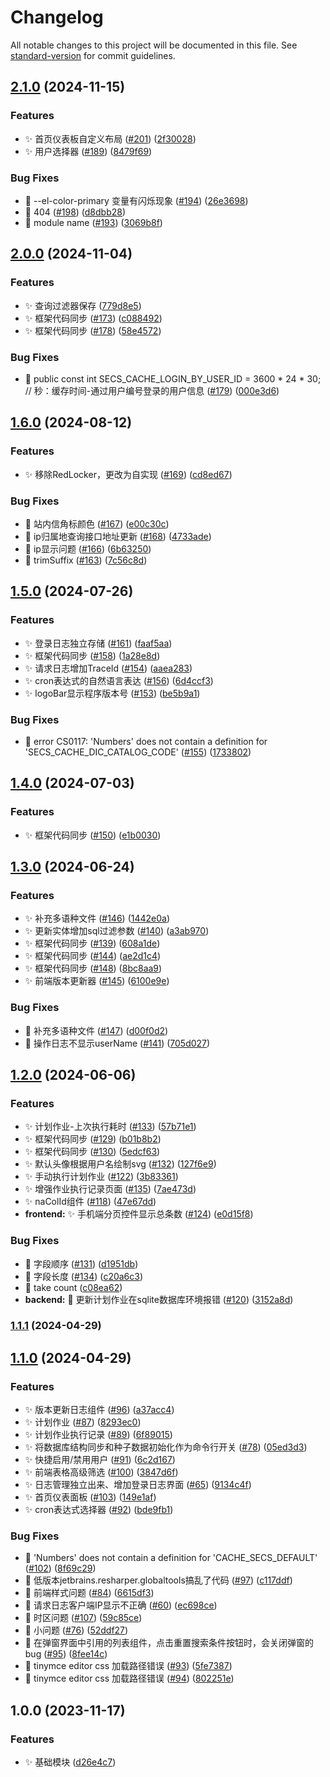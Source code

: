 # Changelog

All notable changes to this project will be documented in this file. See [standard-version](https://github.com/conventional-changelog/standard-version) for commit guidelines.

## [2.1.0](https://github.com/nsnail/NetAdmin/compare/v2.0.0...v2.1.0) (2024-11-15)


### Features

* ✨ 首页仪表板自定义布局 ([#201](https://github.com/nsnail/NetAdmin/issues/201)) ([2f30028](https://github.com/nsnail/NetAdmin/commit/2f300285aa2afbfaea1fd9ffe299cc2badf98e0f))
* ✨ 用户选择器 ([#189](https://github.com/nsnail/NetAdmin/issues/189)) ([8479f69](https://github.com/nsnail/NetAdmin/commit/8479f69bdccac93a497e039dd01e18333ec2bbdc))


### Bug Fixes

* 🐛 --el-color-primary 变量有闪烁现象 ([#194](https://github.com/nsnail/NetAdmin/issues/194)) ([26e3698](https://github.com/nsnail/NetAdmin/commit/26e3698f57a2986f3b727fa38f293ca40c89f3ab))
* 🐛 404 ([#198](https://github.com/nsnail/NetAdmin/issues/198)) ([d8dbb28](https://github.com/nsnail/NetAdmin/commit/d8dbb28cfc8ad427062eb8d81be67cc25ded6fb6))
* 🐛 module name ([#193](https://github.com/nsnail/NetAdmin/issues/193)) ([3069b8f](https://github.com/nsnail/NetAdmin/commit/3069b8fbc451c4c257becf0523ab6ea6cc9af7e2))

## [2.0.0](https://github.com/nsnail/NetAdmin/compare/v1.6.0...v2.0.0) (2024-11-04)


### Features

* ✨ 查询过滤器保存 ([779d8e5](https://github.com/nsnail/NetAdmin/commit/779d8e511a84d2be91d74ea308c22b969d6963f3))
* ✨ 框架代码同步 ([#173](https://github.com/nsnail/NetAdmin/issues/173)) ([c088492](https://github.com/nsnail/NetAdmin/commit/c088492cfabada198ad563e43278ab7e869029bc))
* ✨ 框架代码同步 ([#178](https://github.com/nsnail/NetAdmin/issues/178)) ([58e4572](https://github.com/nsnail/NetAdmin/commit/58e4572723ba68700fb6414167cb27b03c864db1))


### Bug Fixes

* 🐛 public const int SECS_CACHE_LOGIN_BY_USER_ID = 3600 * 24 * 30; // 秒：缓存时间-通过用户编号登录的用户信息 ([#179](https://github.com/nsnail/NetAdmin/issues/179)) ([000e3d6](https://github.com/nsnail/NetAdmin/commit/000e3d68a85eaee7758b4160d1d0ffa52aa4aae0))

## [1.6.0](https://github.com/nsnail/NetAdmin/compare/v1.5.0...v1.6.0) (2024-08-12)


### Features

* ✨ 移除RedLocker，更改为自实现 ([#169](https://github.com/nsnail/NetAdmin/issues/169)) ([cd8ed67](https://github.com/nsnail/NetAdmin/commit/cd8ed674e0615b33fc0e025b9412c2f16d252f0f))


### Bug Fixes

* 🐛 站内信角标颜色 ([#167](https://github.com/nsnail/NetAdmin/issues/167)) ([e00c30c](https://github.com/nsnail/NetAdmin/commit/e00c30c96123769d8a9e6f30cc9a2c3e8099e34c))
* 🐛 ip归属地查询接口地址更新 ([#168](https://github.com/nsnail/NetAdmin/issues/168)) ([4733ade](https://github.com/nsnail/NetAdmin/commit/4733adede5e8993f741e9b94541aafeb6a733859))
* 🐛 ip显示问题 ([#166](https://github.com/nsnail/NetAdmin/issues/166)) ([6b63250](https://github.com/nsnail/NetAdmin/commit/6b6325003924b1605b610f759b2131c15013ffa0))
* 🐛 trimSuffix ([#163](https://github.com/nsnail/NetAdmin/issues/163)) ([7c56c8d](https://github.com/nsnail/NetAdmin/commit/7c56c8d571d4f29fcb20f238893dbf61e5e538f0))

## [1.5.0](https://github.com/nsnail/NetAdmin/compare/v1.4.0...v1.5.0) (2024-07-26)


### Features

* ✨ 登录日志独立存储 ([#161](https://github.com/nsnail/NetAdmin/issues/161)) ([faaf5aa](https://github.com/nsnail/NetAdmin/commit/faaf5aa0fc5299633ca4f384d6287171bb241ff4))
* ✨ 框架代码同步 ([#158](https://github.com/nsnail/NetAdmin/issues/158)) ([1a28e8d](https://github.com/nsnail/NetAdmin/commit/1a28e8d5a62aeab7e4fda5049b4f733a16480b67))
* ✨ 请求日志增加TraceId ([#154](https://github.com/nsnail/NetAdmin/issues/154)) ([aaea283](https://github.com/nsnail/NetAdmin/commit/aaea28389a56566e055b6651cf48a89194a72cb7))
* ✨ cron表达式的自然语言表达 ([#156](https://github.com/nsnail/NetAdmin/issues/156)) ([6d4ccf3](https://github.com/nsnail/NetAdmin/commit/6d4ccf344595e128a445f1cb7596a7a1c28fd4cd))
* ✨ logoBar显示程序版本号 ([#153](https://github.com/nsnail/NetAdmin/issues/153)) ([be5b9a1](https://github.com/nsnail/NetAdmin/commit/be5b9a160d1f06cfdf36cea4e5eb95908523fed2))


### Bug Fixes

* 🐛 error CS0117: 'Numbers' does not contain a definition for 'SECS_CACHE_DIC_CATALOG_CODE' ([#155](https://github.com/nsnail/NetAdmin/issues/155)) ([1733802](https://github.com/nsnail/NetAdmin/commit/1733802e02b7e69e4c8646f259da5098b87888f7))

## [1.4.0](https://github.com/nsnail/NetAdmin/compare/v1.3.0...v1.4.0) (2024-07-03)


### Features

* ✨ 框架代码同步 ([#150](https://github.com/nsnail/NetAdmin/issues/150)) ([e1b0030](https://github.com/nsnail/NetAdmin/commit/e1b0030193556fa0564ea059657b4b43c98085c2))

## [1.3.0](https://github.com/nsnail/NetAdmin/compare/v1.2.0...v1.3.0) (2024-06-24)


### Features

* ✨ 补充多语种文件 ([#146](https://github.com/nsnail/NetAdmin/issues/146)) ([1442e0a](https://github.com/nsnail/NetAdmin/commit/1442e0a37cb2f27d8ba7b77bed91feaa5d7b1fdd))
* ✨ 更新实体增加sql过滤参数 ([#140](https://github.com/nsnail/NetAdmin/issues/140)) ([a3ab970](https://github.com/nsnail/NetAdmin/commit/a3ab97019dd1fc2267db987ade80fa6749e24e4d))
* ✨ 框架代码同步 ([#139](https://github.com/nsnail/NetAdmin/issues/139)) ([608a1de](https://github.com/nsnail/NetAdmin/commit/608a1ded5c0e9987161444efd48597a687c693e1))
* ✨ 框架代码同步 ([#144](https://github.com/nsnail/NetAdmin/issues/144)) ([ae2d1c4](https://github.com/nsnail/NetAdmin/commit/ae2d1c4932bf1229ea36d28d486beaee8de16d53))
* ✨ 框架代码同步 ([#148](https://github.com/nsnail/NetAdmin/issues/148)) ([8bc8aa9](https://github.com/nsnail/NetAdmin/commit/8bc8aa960cdd1ed5036927bd508fce4c218618c7))
* ✨ 前端版本更新器 ([#145](https://github.com/nsnail/NetAdmin/issues/145)) ([6100e9e](https://github.com/nsnail/NetAdmin/commit/6100e9e9c88005d6a2f3c2706ca750a6ad62d2c7))


### Bug Fixes

* 🐛 补充多语种文件 ([#147](https://github.com/nsnail/NetAdmin/issues/147)) ([d00f0d2](https://github.com/nsnail/NetAdmin/commit/d00f0d2d9cc2243908a8b6979b9c4a5811b2a57e))
* 🐛 操作日志不显示userName ([#141](https://github.com/nsnail/NetAdmin/issues/141)) ([705d027](https://github.com/nsnail/NetAdmin/commit/705d027da44af159d29db9c93e47b549317c793e))

## [1.2.0](https://github.com/nsnail/NetAdmin/compare/v1.1.1...v1.2.0) (2024-06-06)


### Features

* ✨ 计划作业-上次执行耗时 ([#133](https://github.com/nsnail/NetAdmin/issues/133)) ([57b71e1](https://github.com/nsnail/NetAdmin/commit/57b71e1354ab8b0be995b5f563dd8c3fb7965d5f))
* ✨ 框架代码同步 ([#129](https://github.com/nsnail/NetAdmin/issues/129)) ([b01b8b2](https://github.com/nsnail/NetAdmin/commit/b01b8b24ba574c08ba5605e103ff2ccf15e5830a))
* ✨ 框架代码同步 ([#130](https://github.com/nsnail/NetAdmin/issues/130)) ([5edcf63](https://github.com/nsnail/NetAdmin/commit/5edcf63e24f6b13f5515e01ee8cf120b1a814d40))
* ✨ 默认头像根据用户名绘制svg ([#132](https://github.com/nsnail/NetAdmin/issues/132)) ([127f6e9](https://github.com/nsnail/NetAdmin/commit/127f6e9f6c8c12974e5340e9697281250737bed3))
* ✨ 手动执行计划作业 ([#122](https://github.com/nsnail/NetAdmin/issues/122)) ([3b83361](https://github.com/nsnail/NetAdmin/commit/3b8336105a908ba6bc300bec6ac4f49747ea66e9))
* ✨ 增强作业执行记录页面 ([#135](https://github.com/nsnail/NetAdmin/issues/135)) ([7ae473d](https://github.com/nsnail/NetAdmin/commit/7ae473d492b9ba60cbb1c355894917d14f5ffa8f))
* ✨ naColId组件 ([#118](https://github.com/nsnail/NetAdmin/issues/118)) ([47e67dd](https://github.com/nsnail/NetAdmin/commit/47e67dd503dd0ba6818e8b798e41c62420363f58))
* **frontend:** ✨ 手机端分页控件显示总条数 ([#124](https://github.com/nsnail/NetAdmin/issues/124)) ([e0d15f8](https://github.com/nsnail/NetAdmin/commit/e0d15f8039a74a9826a0395983960ab620308899))


### Bug Fixes

* 🐛 字段顺序 ([#131](https://github.com/nsnail/NetAdmin/issues/131)) ([d1951db](https://github.com/nsnail/NetAdmin/commit/d1951dbcb5fa50a7ff308f6b6d554da5f791bcf2))
* 🐛 字段长度 ([#134](https://github.com/nsnail/NetAdmin/issues/134)) ([c20a6c3](https://github.com/nsnail/NetAdmin/commit/c20a6c369d7b6d6dcfd07b3f3eaeab0fa309e766))
* 🐛 take count ([c08ea62](https://github.com/nsnail/NetAdmin/commit/c08ea62064cc522d7cca9c90a5f15f23d833b6e3))
* **backend:** 🐛 更新计划作业在sqlite数据库环境报错 ([#120](https://github.com/nsnail/NetAdmin/issues/120)) ([3152a8d](https://github.com/nsnail/NetAdmin/commit/3152a8d3e8054524470883c336fb6e93903a8426))

### [1.1.1](https://github.com/nsnail/NetAdmin/compare/v1.1.0...v1.1.1) (2024-04-29)

## [1.1.0](https://github.com/nsnail/NetAdmin/compare/v1.0.0...v1.1.0) (2024-04-29)


### Features

* ✨ 版本更新日志组件 ([#96](https://github.com/nsnail/NetAdmin/issues/96)) ([a37acc4](https://github.com/nsnail/NetAdmin/commit/a37acc4b55c91d57d51c7fa079da8700530412a5))
* ✨ 计划作业 ([#87](https://github.com/nsnail/NetAdmin/issues/87)) ([8293ec0](https://github.com/nsnail/NetAdmin/commit/8293ec0297875ebc9ad75cce9465bd587929c0bf))
* ✨ 计划作业执行记录 ([#89](https://github.com/nsnail/NetAdmin/issues/89)) ([6f89015](https://github.com/nsnail/NetAdmin/commit/6f890151989ad733e35653933b7597eec478cc3b))
* ✨ 将数据库结构同步和种子数据初始化作为命令行开关 ([#78](https://github.com/nsnail/NetAdmin/issues/78)) ([05ed3d3](https://github.com/nsnail/NetAdmin/commit/05ed3d3746aa274a0f88f7afadfea12a3c8a80ff))
* ✨ 快捷启用/禁用用户 ([#91](https://github.com/nsnail/NetAdmin/issues/91)) ([6c2d167](https://github.com/nsnail/NetAdmin/commit/6c2d1676e45b9f1ecf3be3ae5a172db49b62a81d))
* ✨ 前端表格高级筛选 ([#100](https://github.com/nsnail/NetAdmin/issues/100)) ([3847d6f](https://github.com/nsnail/NetAdmin/commit/3847d6fdbbd27efb53921bcc8374157f0da47155))
* ✨ 日志管理独立出来、增加登录日志界面 ([#65](https://github.com/nsnail/NetAdmin/issues/65)) ([9134c4f](https://github.com/nsnail/NetAdmin/commit/9134c4fe01165a87ebc7e2cbd0a2abff3c9fb3ea))
* ✨ 首页仪表面板 ([#103](https://github.com/nsnail/NetAdmin/issues/103)) ([149e1af](https://github.com/nsnail/NetAdmin/commit/149e1afa533b142a3666a325ec84a091d53c1840))
* ✨ cron表达式选择器 ([#92](https://github.com/nsnail/NetAdmin/issues/92)) ([bde9fb1](https://github.com/nsnail/NetAdmin/commit/bde9fb1ea264bd0b786ac68d590691892d7ce067))


### Bug Fixes

* 🐛 'Numbers' does not contain a definition for 'CACHE_SECS_DEFAULT' ([#102](https://github.com/nsnail/NetAdmin/issues/102)) ([8f69c29](https://github.com/nsnail/NetAdmin/commit/8f69c2907be282b1b39f4a179badb11502aa2403))
* 🐛 低版本jetbrains.resharper.globaltools搞乱了代码 ([#97](https://github.com/nsnail/NetAdmin/issues/97)) ([c117ddf](https://github.com/nsnail/NetAdmin/commit/c117ddfe7a433215b3449cdd6b19318a1f3cbf37))
* 🐛 前端样式问题 ([#84](https://github.com/nsnail/NetAdmin/issues/84)) ([6615df3](https://github.com/nsnail/NetAdmin/commit/6615df339934f6d19880c9822b44d5305c2f2a75))
* 🐛 请求日志客户端IP显示不正确 ([#60](https://github.com/nsnail/NetAdmin/issues/60)) ([ec698ce](https://github.com/nsnail/NetAdmin/commit/ec698ce4db49861eaaeb8bf5080764939e6d7231))
* 🐛 时区问题 ([#107](https://github.com/nsnail/NetAdmin/issues/107)) ([59c85ce](https://github.com/nsnail/NetAdmin/commit/59c85cef217c121b36d52993b6b5a774fe22df9e))
* 🐛 小问题 ([#76](https://github.com/nsnail/NetAdmin/issues/76)) ([52ddf27](https://github.com/nsnail/NetAdmin/commit/52ddf273c856d8f7e363ce23e5886b9eedf4604f))
* 🐛 在弹窗界面中引用的列表组件，点击重置搜索条件按钮时，会关闭弹窗的bug ([#95](https://github.com/nsnail/NetAdmin/issues/95)) ([8fee14c](https://github.com/nsnail/NetAdmin/commit/8fee14cd6ebd86456956fc59bbb61c545faa1fdd))
* 🐛 tinymce editor css 加载路径错误 ([#93](https://github.com/nsnail/NetAdmin/issues/93)) ([5fe7387](https://github.com/nsnail/NetAdmin/commit/5fe73878a2a53dc5e7e2dcbcbf22f91ffb4376dd))
* 🐛 tinymce editor css 加载路径错误 ([#94](https://github.com/nsnail/NetAdmin/issues/94)) ([802251e](https://github.com/nsnail/NetAdmin/commit/802251e42347bfe4fa0bcb4867b615d7c03abf19))

## 1.0.0 (2023-11-17)

### Features

* ✨ 基础模块 ([d26e4c7](https://github.com/nsnail/NetAdmin/commit/d26e4c77cc7264829a410f8503e855531f6b9c19))